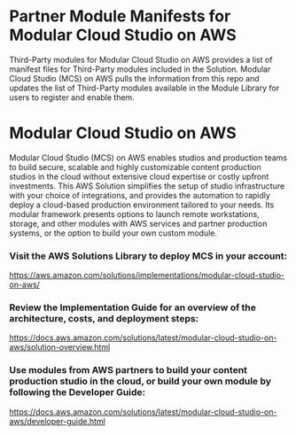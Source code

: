 # Partner Module Manifests for Modular Cloud Studio on AWS

Third-Party modules for Modular Cloud Studio on AWS provides a list of manifest files for Third-Party modules included 
in the Solution. Modular Cloud Studio (MCS) on AWS pulls the information from this repo and updates the list of 
Third-Party modules available in the Module Library for users to register and enable them.

# Modular Cloud Studio on AWS

Modular Cloud Studio (MCS) on AWS enables studios and production teams to build secure, scalable and highly customizable 
content production studios in the cloud without extensive cloud expertise or costly upfront investments. This AWS Solution 
simplifies the setup of studio infrastructure with your choice of integrations, and provides the automation to rapidly 
deploy a cloud-based production environment tailored to your needs. Its modular framework presents options to launch 
remote workstations, storage, and other modules with AWS services and partner production systems, or the option to build 
your own custom module.

### Visit the AWS Solutions Library to deploy MCS in your account:
https://aws.amazon.com/solutions/implementations/modular-cloud-studio-on-aws/

### Review the Implementation Guide for an overview of the architecture, costs, and deployment steps:
https://docs.aws.amazon.com/solutions/latest/modular-cloud-studio-on-aws/solution-overview.html

### Use modules from AWS partners to build your content production studio in the cloud, or build your own module by following the Developer Guide:
https://docs.aws.amazon.com/solutions/latest/modular-cloud-studio-on-aws/developer-guide.html